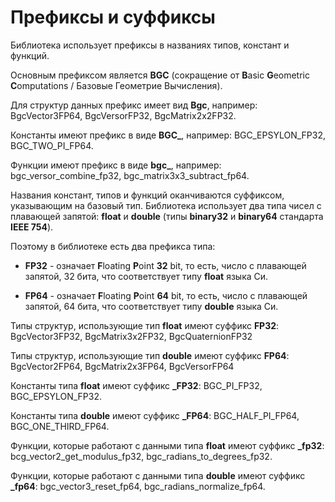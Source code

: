 # Префиксы и суффиксы

Библиотека использует префиксы в названиях типов, констант и функций.

Основным префиксом является **BGC** (сокращение от **B**asic **G**eometric
**C**omputations / Базовые Геометрие Вычисления).

Для структур данных префикс имеет вид **Bgc**, например: BgcVector3FP64,
BgcVersorFP32, BgcMatrix2x2FP32.

Константы имеют префикс в виде **BGC_**, например: BGC_EPSYLON_FP32,
BGC_TWO_PI_FP64.

Функции имеют префикс в виде **bgc_**, например: bgc_versor_combine_fp32,
bgc_matrix3x3_subtract_fp64.

Названия констант, типов и функций оканчиваются суффиксом, указывающим на
базовый тип. Библиотека использует два типа чисел с плавающей запятой:
**float** и **double** (типы **binary32** и **binary64** стандарта
**IEEE 754**).

Поэтому в библиотеке есть два префикса типа:

* **FP32** - означает **F**loating **P**oint **32** bit, то есть, число с
плавающей запятой, 32 бита, что соответствует типу **float** языка Си.

* **FP64** - означает **F**loating **P**oint **64** bit, то есть, число с
плавающей запятой, 64 бита, что соответствует типу **double** языка Си.

Типы структур, использующие тип **float** имеют суффикс **FP32**:
BgcVector3FP32, BgcMatrix3x2FP32, BgcQuaternionFP32

Типы структур, использующие тип **double** имеют суффикс **FP64**:
BgcVector2FP64, BgcMatrix2x3FP64, BgcVersorFP64

Константы типа **float** имеют суффикс **_FP32**: BGC_PI_FP32, BGC_EPSYLON_FP32.

Константы типа **double** имеют суффикс **_FP64**: BGC_HALF_PI_FP64,
BGC_ONE_THIRD_FP64.

Функции, которые работают с данными типа **float** имеют суффикс **_fp32**:
bcg_vector2_get_modulus_fp32, bgc_radians_to_degrees_fp32.

Функции, которые работают с данными типа **double** имеют суффикс **_fp64**:
bgc_vector3_reset_fp64, bgc_radians_normalize_fp64.

